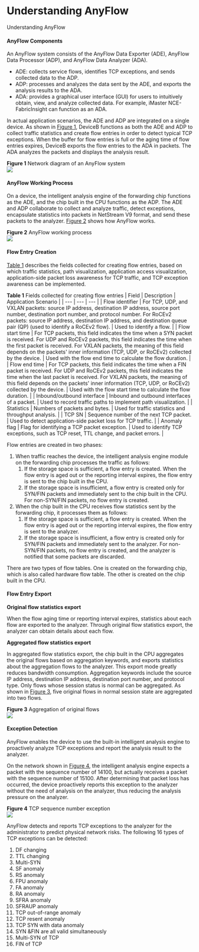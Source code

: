 Understanding AnyFlow
=====================

Understanding AnyFlow

#### AnyFlow Components

An AnyFlow system consists of the AnyFlow Data Exporter (ADE), AnyFlow Data Processor (ADP), and AnyFlow Data Analyzer (ADA).

* ADE: collects service flows, identifies TCP exceptions, and sends collected data to the ADP.
* ADP: processes and analyzes the data sent by the ADE, and exports the analysis results to the ADA.
* ADA: provides a graphical user interface (GUI) for users to intuitively obtain, view, and analyze collected data. For example, iMaster NCE-FabricInsight can function as an ADA.

In actual application scenarios, the ADE and ADP are integrated on a single device. As shown in [Figure 1](#EN-US_CONCEPT_0000001563869841__fig_dc_fd_traffic-analysis_000401), DeviceB functions as both the ADE and ADP to collect traffic statistics and create flow entries in order to detect typical TCP exceptions. When the buffer for flow entries is full or the aging time of flow entries expires, DeviceB exports the flow entries to the ADA in packets. The ADA analyzes the packets and displays the analysis result.

**Figure 1** Network diagram of an AnyFlow system  
![](figure/en-us_image_0000001563869877.png)

#### AnyFlow Working Process

On a device, the intelligent analysis engine of the forwarding chip functions as the ADE, and the chip built in the CPU functions as the ADP. The ADE and ADP collaborate to collect and analyze traffic, detect exceptions, encapsulate statistics into packets in NetStream V9 format, and send these packets to the analyzer. [Figure 2](#EN-US_CONCEPT_0000001563869841__fig41031913165516) shows how AnyFlow works.

**Figure 2** AnyFlow working process  
![](figure/en-us_image_0000001513149874.png)
#### Flow Entry Creation

[Table 1](#EN-US_CONCEPT_0000001563869841__table1359416230237) describes the fields collected for creating flow entries, based on which traffic statistics, path visualization, application access visualization, application-side packet loss awareness for TCP traffic, and TCP exception awareness can be implemented.

**Table 1** Fields collected for creating flow entries
| Field | Description | Application Scenario |
| --- | --- | --- |
| Flow identifier | For TCP, UDP, and VXLAN packets: source IP address, destination IP address, source port number, destination port number, and protocol number.  For RoCEv2 packets: source IP address, destination IP address, and destination queue pair (QP) (used to identify a RoCEv2 flow). | Used to identify a flow. |
| Flow start time | For TCP packets, this field indicates the time when a SYN packet is received.  For UDP and RoCEv2 packets, this field indicates the time when the first packet is received.  For VXLAN packets, the meaning of this field depends on the packets' inner information (TCP, UDP, or RoCEv2) collected by the device. | Used with the flow end time to calculate the flow duration. |
| Flow end time | For TCP packets, this field indicates the time when a FIN packet is received.  For UDP and RoCEv2 packets, this field indicates the time when the last packet is received.  For VXLAN packets, the meaning of this field depends on the packets' inner information (TCP, UDP, or RoCEv2) collected by the device. | Used with the flow start time to calculate the flow duration. |
| Inbound/outbound interface | Inbound and outbound interfaces of a packet. | Used to record traffic paths to implement path visualization. |
| Statistics | Numbers of packets and bytes. | Used for traffic statistics and throughput analysis. |
| TCP SN | Sequence number of the next TCP packet. | Used to detect application-side packet loss for TCP traffic. |
| Anomaly flag | Flag for identifying a TCP packet exception. | Used to identify TCP exceptions, such as TCP reset, TTL change, and packet errors. |

Flow entries are created in two phases:

1. When traffic reaches the device, the intelligent analysis engine module on the forwarding chip processes the traffic as follows:
   1. If the storage space is sufficient, a flow entry is created. When the flow entry is aged out or the reporting interval expires, the flow entry is sent to the chip built in the CPU.
   2. If the storage space is insufficient, a flow entry is created only for SYN/FIN packets and immediately sent to the chip built in the CPU. For non-SYN/FIN packets, no flow entry is created.
2. When the chip built in the CPU receives flow statistics sent by the forwarding chip, it processes them as follows:
   1. If the storage space is sufficient, a flow entry is created. When the flow entry is aged out or the reporting interval expires, the flow entry is sent to the analyzer.
   2. If the storage space is insufficient, a flow entry is created only for SYN/FIN packets and immediately sent to the analyzer. For non-SYN/FIN packets, no flow entry is created, and the analyzer is notified that some packets are discarded.

There are two types of flow tables. One is created on the forwarding chip, which is also called hardware flow table. The other is created on the chip built in the CPU.


#### Flow Entry Export

**Original flow statistics export**

When the flow aging time or reporting interval expires, statistics about each flow are exported to the analyzer. Through original flow statistics export, the analyzer can obtain details about each flow.

**Aggregated flow statistics export**

In aggregated flow statistics export, the chip built in the CPU aggregates the original flows based on aggregation keywords, and exports statistics about the aggregation flows to the analyzer. This export mode greatly reduces bandwidth consumption. Aggregation keywords include the source IP address, destination IP address, destination port number, and protocol type. Only flows whose session status is normal can be aggregated. As shown in [Figure 3](#EN-US_CONCEPT_0000001563869841__fig11760103784916), five original flows in normal session state are aggregated into two flows.

**Figure 3** Aggregation of original flows  
![](figure/en-us_image_0000001512830350.png)

#### Exception Detection

AnyFlow enables the device to use the built-in intelligent analysis engine to proactively analyze TCP exceptions and report the analysis result to the analyzer.

On the network shown in [Figure 4](#EN-US_CONCEPT_0000001563869841__fig1361555192713), the intelligent analysis engine expects a packet with the sequence number of 14100, but actually receives a packet with the sequence number of 15100. After determining that packet loss has occurred, the device proactively reports this exception to the analyzer without the need of analysis on the analyzer, thus reducing the analysis pressure on the analyzer.

**Figure 4** TCP sequence number exception  
![](figure/en-us_image_0000001563750241.png)

AnyFlow detects and reports TCP exceptions to the analyzer for the administrator to predict physical network risks. The following 16 types of TCP exceptions can be detected:

1. DF changing
2. TTL changing
3. Multi-SYN
4. SF anomaly
5. RS anomaly
6. FPU anomaly
7. FA anomaly
8. RA anomaly
9. SFRA anomaly
10. SFRAUP anomaly
11. TCP out-of-range anomaly
12. TCP resent anomaly
13. TCP SYN with data anomaly
14. SYN &FIN are all valid simultaneously
15. Multi-SYN of TCP
16. FIN of TCP
